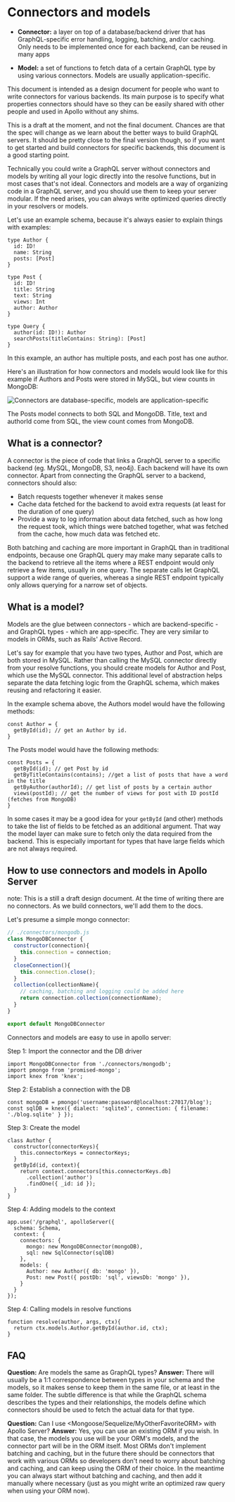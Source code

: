 # Connectors and models

* **Connector:** a layer on top of a database/backend driver that has GraphQL-specific error handling, logging, batching, and/or caching. Only needs to be implemented once for each backend, can be reused in many apps

* **Model:** a set of functions to fetch data of a certain GraphQL type by using various connectors. Models are usually application-specific.

This document is intended as a design document for people who want to write connectors for various backends. Its main purpose is to specify what properties connectors should have so they can be easily shared with other people and used in Apollo without any shims.

This is a draft at the moment, and not the final document. Chances are that the spec will change as we learn about the better ways to build GraphQL servers. It should be pretty close to the final version though, so if you want to get started and build connectors for specific backends, this document is a good starting point.


Technically you could write a GraphQL server without connectors and models by writing all your logic directly into the resolve functions, but in most cases that's not ideal. Connectors and models are a way of organizing code in a GraphQL server, and you should use them to keep your server modular. If the need arises, you can always write optimized queries directly in your resolvers or models.

Let's use an example schema, because it's always easier to explain things with examples:
```
type Author {
  id: ID!
  name: String
  posts: [Post]
}

type Post {
  id: ID!
  title: String
  text: String
  views: Int
  author: Author
}

type Query {
  author(id: ID!): Author
  searchPosts(titleContains: String): [Post]
}
```

In this example, an author has multiple posts, and each post has one author.

Here's an illustration for how connectors and models would look like for this example if Authors and Posts were stored in MySQL, but view counts in MongoDB:

![Connectors are database-specific, models are application-specific](connector-model-diagram.png)


The Posts model connects to both SQL and MongoDB. Title, text and authorId come from SQL, the view count comes from MongoDB.




## What is a connector?

A connector is the piece of code that links a GraphQL server to a specific backend (eg. MySQL, MongoDB, S3, neo4j). Each backend will have its own connector. Apart from connecting the GraphQL server to a backend, connectors should also:

- Batch requests together whenever it makes sense
- Cache data fetched for the backend to avoid extra requests (at least for the duration of one query)
- Provide a way to log information about data fetched, such as how long the request took, which things were batched together, what was fetched from the cache, how much data was fetched etc.

Both batching and caching are more important in GraphQL than in traditional endpoints, because one GraphQL query may make many separate calls to the backend to retrieve all the items where a REST endpoint would only retrieve a few items, usually in one query. The separate calls let GraphQL support a wide range of queries, whereas a single REST endpoint typically only allows querying for a narrow set of objects.


## What is a model?

Models are the glue between connectors - which are backend-specific - and GraphQL types - which are app-specific. They are very similar to models in ORMs, such as Rails' Active Record.

Let's say for example that you have two types, Author and Post, which are both stored in MySQL. Rather than calling the MySQL connector directly from your resolve functions, you should create models for Author and Post, which use the MySQL connector. This additional level of abstraction helps separate the data fetching logic from the GraphQL schema, which makes reusing and refactoring it easier.

In the example schema above, the Authors model would have the following methods:
```
const Author = {
  getById(id); // get an Author by id.
}
```

The Posts model would have the following methods:
```
const Posts = {
  getById(id); // get Post by id
  getByTitleContains(contains); //get a list of posts that have a word in the title
  getByAuthor(authorId); // get list of posts by a certain author
  views(postId); // get the number of views for post with ID postId (fetches from MongoDB)
}
```

In some cases it may be a good idea for your `getById` (and other) methods to take the list of fields to be fetched as an additional argument. That way the model layer can make sure to fetch only the data required from the backend. This is especially important for types that have large fields which are not always required.


## How to use connectors and models in Apollo Server
note: This is a still a draft design document. At the time of writing there are no connectors. As we build connectors, we'll add them to the docs.

Let's presume a simple mongo connector:
```javascript
// ./connectors/mongodb.js
class MongoDBConnector {
  constructor(connection){
    this.connection = connection;
  }
  closeConnection(){
    this.connection.close();
  }
  collection(collectionName){
    // caching, batching and logging could be added here
    return connection.collection(connectionName);
  }
}

export default MongoDBConnector
```

Connectors and models are easy to use in apollo server:

Step 1: Import the connector and the DB driver
```
import MongoDBConnector from './connectors/mongodb';
import pmongo from 'promised-mongo';
import knex from 'knex';
```

Step 2: Establish a connection with the DB
```
const mongoDB = pmongo('username:password@localhost:27017/blog');
const sqlDB = knex({ dialect: 'sqlite3', connection: { filename: './blog.sqlite' } });
```

Step 3: Create the model
```
class Author {
  constructor(connectorKeys){
    this.connectorKeys = connectorKeys;
  }
  getById(id, context){
    return context.connectors[this.connectorKeys.db]
      .collection('author')
      .findOne({ _id: id });
  }
}
```

Step 4: Adding models to the context
```
app.use('/graphql', apolloServer({
  schema: Schema,
  context: {
    connectors: {
      mongo: new MongoDBConnector(mongoDB),
      sql: new SqlConnector(sqlDB)
    },
    models: {
      Author: new Author({ db: 'mongo' }),
      Post: new Post({ postDb: 'sql', viewsDb: 'mongo' }),
    }
  }
});
```

Step 4: Calling models in resolve functions
```
function resolve(author, args, ctx){
  return ctx.models.Author.getById(author.id, ctx);
}
```

## FAQ


**Question:** Are models the same as GraphQL types?
**Answer:** There will usually be a 1:1 correspondence between types in your schema and the models, so it makes sense to keep them in the same file, or at least in the same folder. The subtle difference is that while the GraphQL schema describes the types and their relationships, the models define which connectors should be used to fetch the actual data for that type.

**Question:** Can I use \<Mongoose/Sequelize/MyOtherFavoriteORM\> with Apollo Server?
**Answer:** Yes, you can use an existing ORM if you wish. In that case, the models you use will be your ORM's models, and the connector part will be in the ORM itself. Most ORMs don't implement batching and caching, but in the future there should be connectors that work with various ORMs so developers don't need to worry about batching and caching, and can keep using the ORM of their choice. In the meantime you can always start without batching and caching, and then add it manually where necessary (just as you might write an optimized raw query when using your ORM now).
